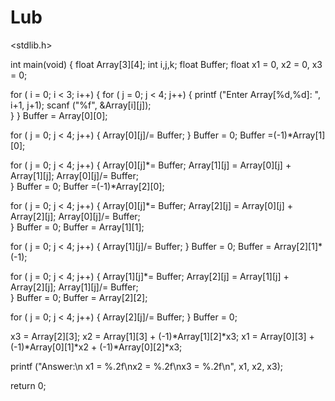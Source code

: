 # Lub
<stdlib.h> 
 
int main(void) { 
 float Array[3][4]; 
 int i,j,k; 
 float Buffer; 
 float x1 = 0, x2 = 0, x3 = 0; 
  
  
 for ( i = 0; i < 3; i++) { 
  for ( j = 0; j < 4; j++) { 
   printf ("Enter Array[%d,%d]: ", i+1, j+1); 
   scanf ("%f", &Array[i][j]);  
  } 
 } 
 Buffer = Array[0][0]; 
  
 for ( j = 0; j < 4; j++) { 
 Array[0][j]/= Buffer; 
 } 
 Buffer = 0; 
 Buffer =(-1)*Array[1][0]; 
  
 for ( j = 0; j < 4; j++) { 
  Array[0][j]*= Buffer; 
  Array[1][j] = Array[0][j] + Array[1][j]; 
  Array[0][j]/= Buffer;  
 } 
 Buffer = 0; 
 Buffer =(-1)*Array[2][0]; 
  
 for ( j = 0; j < 4; j++) { 
  Array[0][j]*= Buffer; 
  Array[2][j] = Array[0][j] + Array[2][j]; 
  Array[0][j]/= Buffer;  
 } 
 Buffer = 0; 
 Buffer = Array[1][1]; 
 
 for ( j = 0; j < 4; j++) { 
 Array[1][j]/= Buffer; 
 } 
 Buffer = 0; 
 Buffer = Array[2][1]*(-1); 
 
 for ( j = 0; j < 4; j++) { 
  Array[1][j]*= Buffer; 
  Array[2][j] = Array[1][j] + Array[2][j]; 
  Array[1][j]/= Buffer;  
 } 
 Buffer = 0; 
 Buffer = Array[2][2]; 
  
 for ( j = 0; j < 4; j++) { 
 Array[2][j]/= Buffer; 
 } 
  Buffer = 0; 
 
 x3 = Array[2][3]; 
 x2 = Array[1][3] + (-1)*Array[1][2]*x3; 
 x1 = Array[0][3] + (-1)*Array[0][1]*x2 + (-1)*Array[0][2]*x3; 
  
 printf ("Answer:\n x1 = %.2f\nx2 = %.2f\nx3 = %.2f\n", x1, x2, x3); 
  
 return 0; 
 
